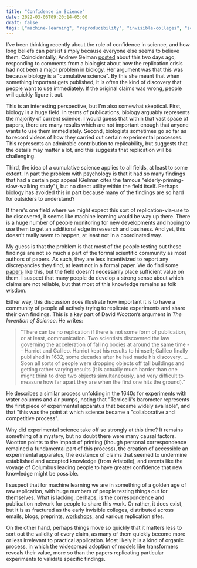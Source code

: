```yaml
---
title: "Confidence in Science"
date: 2022-03-06T09:20:14-05:00
draft: false
tags: ["machine-learning", "reproducibility", "invisible-colleges", "science"]
---
```


I’ve been thinking recently about the role of confidence in science, and how long beliefs can persist simply because everyone else seems to believe them. Coincidentally, Andrew Gelman [posted](https://statmodeling.stat.columbia.edu/2022/03/04/biology-as-a-cumulative-science-and-the-relevance-of-this-idea-to-replication/) about this two days ago, responding to comments from a biologist about how the replication crisis had not been a major problem in biology. Her argument was that this was because biology is a "cumulative science". By this she meant that when something important gets published, it is often the kind of discovery that people want to use immediately. If the original claims was wrong, people will quickly figure it out.

This is an interesting perspective, but I'm also somewhat skeptical. First, biology is a huge field. In terms of publications, biology arguably represents the majority of current science. I would guess that within that vast space of papers, there are many results which are not important enough that anyone wants to use them immediately. Second, biologists sometimes go so far as to record videos of how they carried out certain experimental processes. This represents an admirable contribution to replicability, but suggests that the details may matter a lot, and this suggests that replication will be challenging.

Third, the idea of a cumulative science applies to all fields, at least to some extent. In part the problem with psychology is that it had so many findings that had a certain pop appeal (Gelman cites the famous "elderly-priming-slow-walking study"), but no direct utility within the field itself. Perhaps biology has avoided this in part because many of the findings are so hard for outsiders to understand?

If there's one field where we might expect this sort of replication-via-use to be discovered, it seems like machine learning would be way up there. There is a huge number of people monitoring for new developments and hoping to use them to get an additional edge in research and business. And yet, this doesn't really seem to happen, at least not in a coordinated way.

My guess is that the problem is that most of the people testing out these findings are not so much a part of the formal scientific community as most authors of papers. As such, they are less incentivized to report any discrepancies they find, at least not in a formal paper. We do find some [papers](https://proceedings.neurips.cc/paper/2019/file/c429429bf1f2af051f2021dc92a8ebea-Paper.pdf) like this, but the field doesn't necessarily place sufficient value on them. I suspect that many people do develop a strong sense about which claims are not reliable, but that most of this knowledge remains as folk wisdom.

Either way, this discussion does illustrate how important it is to have a community of people all actively trying to replicate experiments and share their own findings. This is a key part of David Wootton’s argument in _The Invention of Science_. He writes:

> "There can be no replication if there is not some form of publication, or at least, communication. Two scientists discovered the law governing the acceleration of falling bodies at around the same time -- Harriot and Galileo. Harriot kept his results to himself; Galileo finally published in 1632, some decades after he had made his discovery. ... Soon all sorts of people were dropping objects off tall buildings and getting rather varying results (it is actually much harder than one might think to drop two objects simultaneously, and very difficult to measure how far apart they are when the first one hits the ground)."

He describes a similar process unfolding in the 1640s for experiments with water columns and air pumps, noting that "Torricelli's barometer represents the first piece of experimental apparatus that became widely available", and that "this was the point at which science became a "collaborative and competitive process".

Why did experimental science take off so strongly at this time? It remains something of a mystery, but no doubt there were many causal factors. Wootton points to the impact of printing (though personal correspondence remained a fundamental part of this process), the creation of accessible an experimental apparatus, the existence of claims that seemed to undermine established and accepted knowledge (from Aristotle), and events like the voyage of Columbus leading people to have greater confidence that new knowledge might be possible.

I suspect that for machine learning we are in something of a golden age of raw replication, with huge numbers of people testing things out for themselves. What is lacking, perhaps, is the correspondence and publication network for people to share this work. Or rather, it does exist, but it is as fractured as the early invisible colleges, distributed across emails, blogs, preprints, [workshops](https://ml-retrospectives.github.io/), and various replication sites.

On the other hand, perhaps things move so quickly that it matters less to sort out the validity of every claim, as many of them quickly become more or less irrelevant to practical application. Most likely it is a kind of organic process, in which the widespread adoption of models like transformers reveals their value, more so than the papers replicating particular experiments to validate specific findings.


